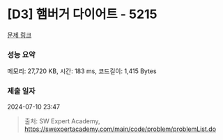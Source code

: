 # [D3] 햄버거 다이어트 - 5215 

[문제 링크](https://swexpertacademy.com/main/code/problem/problemDetail.do?contestProbId=AWT-lPB6dHUDFAVT) 

### 성능 요약

메모리: 27,720 KB, 시간: 183 ms, 코드길이: 1,415 Bytes

### 제출 일자

2024-07-10 23:47



> 출처: SW Expert Academy, https://swexpertacademy.com/main/code/problem/problemList.do